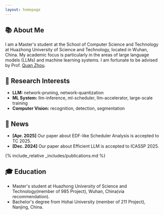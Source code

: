 ```yaml
---
layout: homepage
---
```


## 📚 About Me

I am a Master's student at the School of Computer Science and Technology at Huazhong University of Science and Technology, located in Wuhan, China. My academic focus is particularly in the areas of large language models (LLMs) and machine learning systems. I am fortunate to be advised by Prof. [Quan Zhou](http://faculty.hust.edu.cn/ZHOUQUAN/zh_CN/index/2032327/list/index.htm).

## 🔬 Research Interests

- **LLM:** network-pruning, network-quantization
- **ML System:** llm-inference, ml-scheduler, llm-accelerator, large-scale training
- **Computer Vision:** recognition, detection, segmentation

## 📰 News

- **[Apr. 2025]** Our paper about EDF-like Scheduler Analysis is accepted to TC 2025.
- **[Dec. 2024]** Our paper about Efficient LLM is accepted to ICASSP 2025.

{% include_relative _includes/publications.md %}

## 🎓 Education
- Master's student at Huazhong University of Science and Technology(member of 985 Project), Wuhan, China(via recommendation).
- Bachelor's degree from Hohai University (member of 211 Project), Nanjing, China.